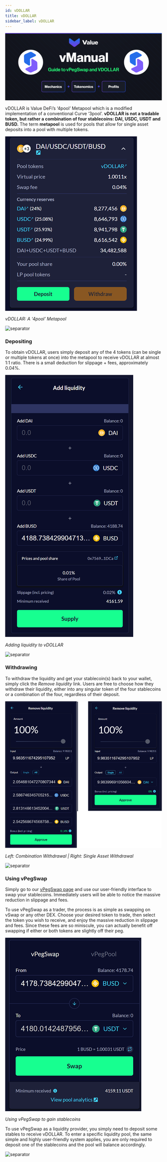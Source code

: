 ```yaml
---
id: vDOLLAR
title: vDOLLAR
sidebar_label: vDOLLAR
---
```


![vDOLLAR](../img/vDOLLAR.png)

vDOLLAR is Value DeFi’s ‘4pool’ Metapool which is a modified implementation of a conventional Curve ‘3pool’.
**vDOLLAR is not a tradable token, but rather a combination of four stablecoins: DAI, USDC, USDT and BUSD.** 
The term **metapool** is used for pools that allow for single asset deposits into a pool with multiple tokens.

![vDOLLAR](../img/vDOLLAR1.png)

_vDOLLAR: A ‘4pool’ Metapool_

![separator](../img/seperator.png)
### Depositing

To obtain vDOLLAR, users simply deposit any of the 4 tokens (can be single or multiple tokens at once) into the metapool to receive vDOLLAR at almost 1:1 ratio. 
There is a small deduction for slippage + fees, approximately 0.04%.

![vDOLLAR](../img/vDOLLAR2.png)

_Adding liquidity to vDOLLAR_

![separator](../img/seperator.png)
### Withdrawing
To withdraw the liquidity and get your stablecoin(s) back to your wallet, simply click the *Remove liquidity* link. 
Users are free to choose how they withdraw their liquidity, either into any singular token of the four stablecoins or a combination of the four, regardless of their deposit.

![vDOLLAR](../img/vDOLLAR3.png)

_Left: Combination Withdrawal | Right: Single Asset Withdrawal_

![separator](../img/seperator.png)
### Using vPegSwap

Simply go to our [vPegSwap page](https://bsc.valuedefi.io/#/vpeg-swap) and use our user-friendly interface to swap your stablecoins. 
Immediately users will be able to notice the massive reduction in slippage and fees. 

To use vPegSwap as a trader, the process is as simple as swapping on vSwap or any other DEX.
Choose your desired token to trade, then select the token you wish to receive, and enjoy the massive reduction in slippage and fees.
Since these fees are so miniscule, you can actually benefit off swapping if either or both tokens are slightly off their peg.

![vDOLLAR](../img/vDOLLAR4.png)

_Using vPegSwap to gain stablecoins_

To use vPegSwap as a liquidity provider, you simply need to deposit some stables to receive vDOLLAR.
To enter a specific liquidity pool, the same simple and highly user-friendly system applies, you are only required to deposit one of the stablecoins and the pool will balance accordingly.

![separator](../img/seperator.png)

